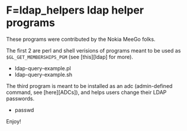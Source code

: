 # F=ldap_helpers ldap helper programs

These programs were contributed by the Nokia MeeGo folks.

The first 2 are perl and shell verisions of programs meant to be used as
`$GL_GET_MEMBERSHIPS_PGM` (see [this][ldap] for more).

  * ldap-query-example.pl
  * ldap-query-example.sh

The third program is meant to be installed as an adc (admin-defined command,
see [here][ADCs]), and helps users change their LDAP passwords.

  * passwd

Enjoy!

